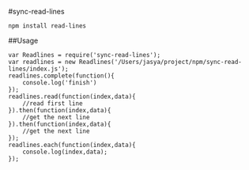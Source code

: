#sync-read-lines

    npm install read-lines

##Usage

    var Readlines = require('sync-read-lines');
    var readlines = new Readlines('/Users/jasya/project/npm/sync-read-lines/index.js');
    readlines.complete(function(){
        console.log('finish')
    });
    readlines.read(function(index,data){
        //read first line
    }).then(function(index,data){
        //get the next line
    }).then(function(index,data){
        //get the next line
    });
    readlines.each(function(index,data){
        console.log(index,data);
    });